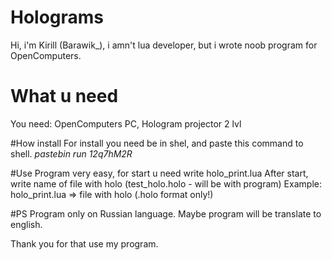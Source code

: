 # Holograms
Hi, i'm Kirill (Barawik_), i amn't lua developer, but i wrote noob program for OpenComputers.

# What u need
You need: OpenComputers PC, Hologram projector 2 lvl

#How install
For install you need be in shel, and paste this command to shell.
 *pastebin run 12q7hM2R*

#Use
Program very easy, for start u need write holo_print.lua
After start, write name of file with holo (test_holo.holo - will be with program)
Example: holo_print.lua => file with holo (.holo format only!)

#PS
Program only on Russian language. Maybe program will be translate to english.

Thank you for that use my program.
